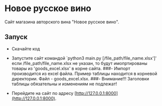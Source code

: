 # Новое русское вино

Сайт магазина авторского вина "Новое русское вино".

## Запуск

- Скачайте код
- Запустите сайт командой `python3 main.py [/file_path/file_name.xlsx']'
если /file_path/file_name.xlsx не указан, то будут имопртированы товары из 'goods_excel.xlsx' в корне сайта.
###- Импорт производится из excel файла. Пример таблицы находится в корневой директории. Файл - goods_excel.xlsx.
###- Внимание!!! Заголовки таблицы обязательны и изменениям не подлежат!

- Перейдите на сайт по адресу [http://127.0.0.1:8000](http://127.0.0.1:8000).


